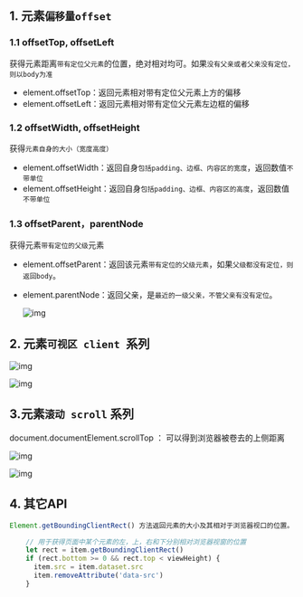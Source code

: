 ## 1. 元素`偏移量offset`

### 1.1 offsetTop, offsetLeft

获得元素距离`带有定位父元素`的位置，绝对相对均可。如果`没有父亲或者父亲没有定位，则以body为准`

- element.offsetTop：返回元素相对带有定位父元素上方的偏移
- element.offsetLeft：返回元素相对带有定位父元素左边框的偏移



### 1.2 offsetWidth, offsetHeight

获得`元素自身的大小（宽度高度）`

- element.offsetWidth：返回自身`包括padding、边框、内容区的宽度`，返回数值`不带单位`
- element.offsetHeight：返回自身`包括padding、边框、内容区的高度`，返回数值`不带单位`



### 1.3 offsetParent，parentNode

获得元素`带有定位的父级`元素

- element.offsetParent：返回该元素`带有定位的父级元素`，如果`父级都没有定位，则返回body`。

- element.parentNode：返回父亲，是`最近的一级父亲，不管父亲有没有定位`。

  ![img](https://api2.mubu.com/v3/document_image/3cdd1b9d-d1be-4d9b-b1e7-3862ec424880-10071129.jpg)



## 2. 元素`可视区 client `系列

![img](https://api2.mubu.com/v3/document_image/2aa6af18-45eb-45d5-8334-5722ed7dbae4-10071129.jpg)

![img](https://api2.mubu.com/v3/document_image/6d5e35f1-0c21-45cc-a8be-b5fe3138c034-10071129.jpg)



## 3.元素`滚动 scroll` 系列

document.documentElement.scrollTop ： 可以得到浏览器被卷去的上侧距离

![img](https://api2.mubu.com/v3/document_image/a2845a0c-37be-4350-ab49-65313ac1ef21-10071129.jpg)

![img](https://api2.mubu.com/v3/document_image/985cc439-b238-44ec-98ea-30b16c5c7cb4-10071129.jpg)





## 4. 其它API

``` javascript
Element.getBoundingClientRect() 方法返回元素的大小及其相对于浏览器视口的位置。

    // 用于获得页面中某个元素的左，上，右和下分别相对浏览器视窗的位置
    let rect = item.getBoundingClientRect()
    if (rect.bottom >= 0 && rect.top < viewHeight) {
      item.src = item.dataset.src
      item.removeAttribute('data-src')
    }
```



